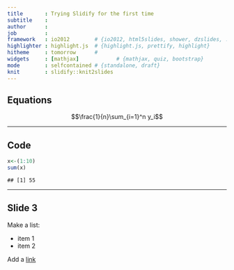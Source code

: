 ```yaml
---
title       : Trying Slidify for the first time
subtitle    : 
author      : 
job         : 
framework   : io2012        # {io2012, html5slides, shower, dzslides, ...}
highlighter : highlight.js  # {highlight.js, prettify, highlight}
hitheme     : tomorrow      # 
widgets     : [mathjax]            # {mathjax, quiz, bootstrap}
mode        : selfcontained # {standalone, draft}
knit        : slidify::knit2slides
---
```


## Equations

$$\frac{1}{n}\sum_{i=1}^n y_i$$

--- 

## Code


```r
x<-(1:10)
sum(x)
```

```
## [1] 55
```


---
## Slide 3

Make a list:  
* item 1  
* item 2  

Add a [link](http://slidify.org/start.html)



